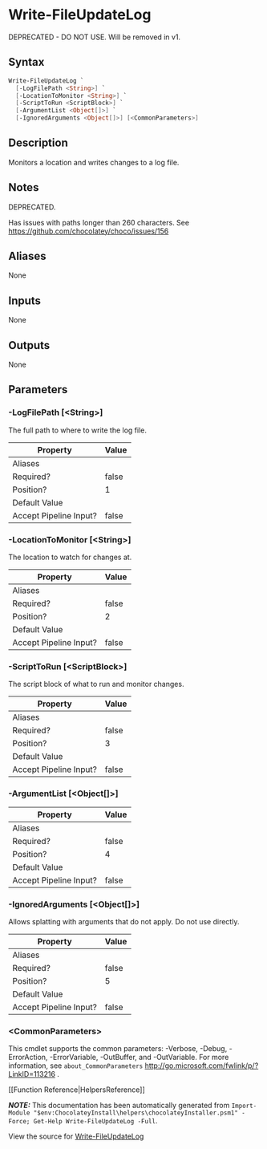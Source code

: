 ﻿# Write-FileUpdateLog

<!-- This documentation is automatically generated from https://github.com/chocolatey/choco/tree/stable/src/chocolatey.resources/helpers/functions/Write-FileUpdateLog.ps1 using https://github.com/chocolatey/choco/tree/stable/GenerateDocs.ps1. Contributions are welcome at the original location(s). -->

DEPRECATED - DO NOT USE. Will be removed in v1.

## Syntax

~~~powershell
Write-FileUpdateLog `
  [-LogFilePath <String>] `
  [-LocationToMonitor <String>] `
  [-ScriptToRun <ScriptBlock>] `
  [-ArgumentList <Object[]>] `
  [-IgnoredArguments <Object[]>] [<CommonParameters>]
~~~

## Description

Monitors a location and writes changes to a log file.

## Notes

DEPRECATED.

Has issues with paths longer than 260 characters. See
https://github.com/chocolatey/choco/issues/156

## Aliases

None

## Inputs

None

## Outputs

None

## Parameters

###  -LogFilePath [&lt;String&gt;]
The full path to where to write the log file.

Property               | Value
---------------------- | -----
Aliases                | 
Required?              | false
Position?              | 1
Default Value          | 
Accept Pipeline Input? | false
 
###  -LocationToMonitor [&lt;String&gt;]
The location to watch for changes at.

Property               | Value
---------------------- | -----
Aliases                | 
Required?              | false
Position?              | 2
Default Value          | 
Accept Pipeline Input? | false
 
###  -ScriptToRun [&lt;ScriptBlock&gt;]
The script block of what to run and monitor changes.

Property               | Value
---------------------- | -----
Aliases                | 
Required?              | false
Position?              | 3
Default Value          | 
Accept Pipeline Input? | false
 
###  -ArgumentList [&lt;Object[]&gt;]
Property               | Value
---------------------- | -----
Aliases                | 
Required?              | false
Position?              | 4
Default Value          | 
Accept Pipeline Input? | false
 
###  -IgnoredArguments [&lt;Object[]&gt;]
Allows splatting with arguments that do not apply. Do not use directly.

Property               | Value
---------------------- | -----
Aliases                | 
Required?              | false
Position?              | 5
Default Value          | 
Accept Pipeline Input? | false
 
### &lt;CommonParameters&gt;

This cmdlet supports the common parameters: -Verbose, -Debug, -ErrorAction, -ErrorVariable, -OutBuffer, and -OutVariable. For more information, see `about_CommonParameters` http://go.microsoft.com/fwlink/p/?LinkID=113216 .



[[Function Reference|HelpersReference]]

***NOTE:*** This documentation has been automatically generated from `Import-Module "$env:ChocolateyInstall\helpers\chocolateyInstaller.psm1" -Force; Get-Help Write-FileUpdateLog -Full`.

View the source for [Write-FileUpdateLog](https://github.com/chocolatey/choco/tree/stable/src/chocolatey.resources/helpers/functions/Write-FileUpdateLog.ps1)

